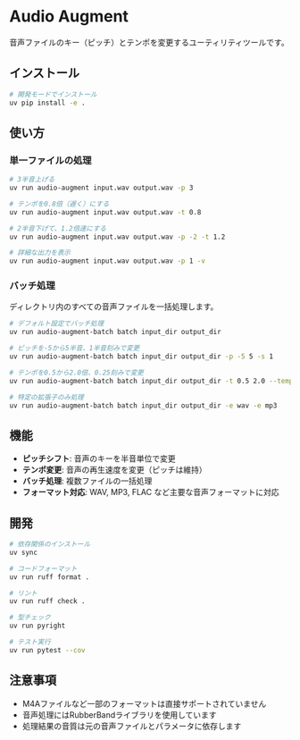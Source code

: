 # Audio Augment

音声ファイルのキー（ピッチ）とテンポを変更するユーティリティツールです。

## インストール

```bash
# 開発モードでインストール
uv pip install -e .
```

## 使い方

### 単一ファイルの処理

```bash
# 3半音上げる
uv run audio-augment input.wav output.wav -p 3

# テンポを0.8倍（遅く）にする
uv run audio-augment input.wav output.wav -t 0.8

# 2半音下げて、1.2倍速にする
uv run audio-augment input.wav output.wav -p -2 -t 1.2

# 詳細な出力を表示
uv run audio-augment input.wav output.wav -p 1 -v
```

### バッチ処理

ディレクトリ内のすべての音声ファイルを一括処理します。

```bash
# デフォルト設定でバッチ処理
uv run audio-augment-batch batch input_dir output_dir

# ピッチを-5から5半音、1半音刻みで変更
uv run audio-augment-batch batch input_dir output_dir -p -5 5 -s 1

# テンポを0.5から2.0倍、0.25刻みで変更
uv run audio-augment-batch batch input_dir output_dir -t 0.5 2.0 --tempo-step 0.25

# 特定の拡張子のみ処理
uv run audio-augment-batch batch input_dir output_dir -e wav -e mp3
```

## 機能

- **ピッチシフト**: 音声のキーを半音単位で変更
- **テンポ変更**: 音声の再生速度を変更（ピッチは維持）
- **バッチ処理**: 複数ファイルの一括処理
- **フォーマット対応**: WAV, MP3, FLAC など主要な音声フォーマットに対応

## 開発

```bash
# 依存関係のインストール
uv sync

# コードフォーマット
uv run ruff format .

# リント
uv run ruff check .

# 型チェック
uv run pyright

# テスト実行
uv run pytest --cov
```

## 注意事項

- M4Aファイルなど一部のフォーマットは直接サポートされていません
- 音声処理にはRubberBandライブラリを使用しています
- 処理結果の音質は元の音声ファイルとパラメータに依存します